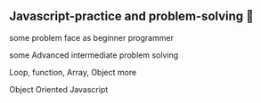  ## Javascript-practice and problem-solving 👋
<p> some problem face as beginner programmer </p>
<p> some Advanced intermediate problem solving </p>
<p> Loop, function, Array, Object more <p/>
<p> Object Oriented Javascript</p>

